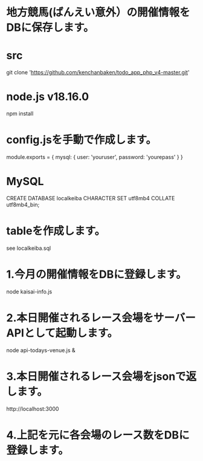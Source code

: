 # 地方競馬(ばんえい意外）の開催情報をDBに保存します。
# src
git clone 'https://github.com/kenchanbaken/todo_app_php_v4-master.git'
# node.js v18.16.0
npm install
# config.jsを手動で作成します。
module.exports = {
  mysql: {
    user: 'youruser',
    password: 'yourepass'
  }
}
# MySQL
CREATE DATABASE localkeiba CHARACTER SET utf8mb4 COLLATE utf8mb4_bin;

# tableを作成します。
see localkeiba.sql

# 1.今月の開催情報をDBに登録します。
node kaisai-info.js
# 2.本日開催されるレース会場をサーバーAPIとして起動します。
node api-todays-venue.js &
# 3.本日開催されるレース会場をjsonで返します。
http://localhost:3000
# 4.上記を元に各会場のレース数をDBに登録します。


